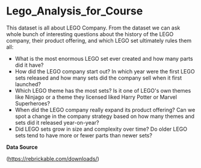 # Lego_Analysis_for_Course
This dataset is all about LEGO Company. From the dataset we can ask whole bunch of interesting questions about the history of the LEGO company, their product offering, and which LEGO set ultimately rules them all:

<ul type="square">
<li>What is the most enormous LEGO set ever created and how many parts did it have?</li>

<li>How did the LEGO company start out? In which year were the first LEGO sets released and how many sets did the company sell when it first launched?</li>

<li>Which LEGO theme has the most sets? Is it one of LEGO's own themes like Ninjago or a theme they licensed liked Harry Potter or Marvel Superheroes?</li>

<li>When did the LEGO company really expand its product offering? Can we spot a change in the company strategy based on how many themes and sets did it released year-on-year?</li>

<li>Did LEGO sets grow in size and complexity over time? Do older LEGO 
sets tend to have more or fewer parts than newer sets?</li>
</ul>

**Data Source**

(https://rebrickable.com/downloads/)
